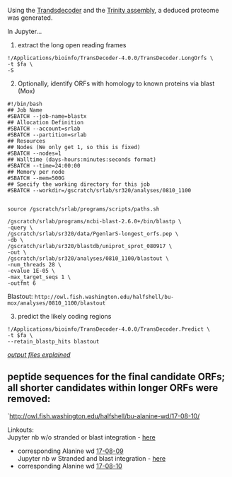 
Using the [Trandsdecoder](https://github.com/TransDecoder/TransDecoder/wiki) and the [Trinity assembly](https://sr320.github.io/Geoduck-larval-transcriptome/), a deduced proteome was generated.


In Jupyter...

1. extract the long open reading frames
```
!/Applications/bioinfo/TransDecoder-4.0.0/TransDecoder.LongOrfs \
-t $fa \
-S 
```

2. Optionally, identify ORFs with homology to known proteins via blast (Mox)

```
#!/bin/bash
## Job Name
#SBATCH --job-name=blastx
## Allocation Definition 
#SBATCH --account=srlab
#SBATCH --partition=srlab
## Resources
## Nodes (We only get 1, so this is fixed)
#SBATCH --nodes=1   
## Walltime (days-hours:minutes:seconds format)
#SBATCH --time=24:00:00
## Memory per node
#SBATCH --mem=500G
## Specify the working directory for this job
#SBATCH --workdir=/gscratch/srlab/sr320/analyses/0810_1100

 
source /gscratch/srlab/programs/scripts/paths.sh

/gscratch/srlab/programs/ncbi-blast-2.6.0+/bin/blastp \
-query \
/gscratch/srlab/sr320/data/PgenlarS-longest_orfs.pep \
-db \
/gscratch/srlab/sr320/blastdb/uniprot_sprot_080917 \
-out \
/gscratch/srlab/sr320/analyses/0810_1100/blastout \
-num_threads 28 \
-evalue 1E-05 \
-max_target_seqs 1 \
-outfmt 6 
```

Blastout: `http://owl.fish.washington.edu/halfshell/bu-mox/analyses/0810_1100/blastout`

3. predict the likely coding regions
```
!/Applications/bioinfo/TransDecoder-4.0.0/TransDecoder.Predict \
-t $fa \
--retain_blastp_hits blastout
```

_[output files explained](https://github.com/TransDecoder/TransDecoder/wiki#output-files-explained)_

## peptide sequences for the final candidate ORFs; all shorter candidates within longer ORFs were removed:
`http://owl.fish.washington.edu/halfshell/bu-alanine-wd/17-08-10/

Linkouts:     
Jupyter nb w/o stranded or blast integration - [here](https://github.com/sr320/nb-2017/blob/master/P_generosa/25-Larval-transcriptome.ipynb)      
- corresponding Alanine wd [17-08-09](http://owl.fish.washington.edu/halfshell/bu-alanine-wd/17-08-09/)     
Jupyter nb w Stranded and blast integration - [here](https://github.com/sr320/nb-2017/blob/master/P_generosa/26-Larval-ded-Proteome.ipynb)      
- corresponding Alanine wd [17-08-10](http://owl.fish.washington.edu/halfshell/bu-alanine-wd/17-08-10/)    


